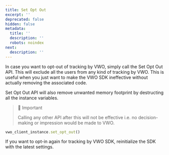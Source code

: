 ```yaml
---
title: Set Opt Out
excerpt: ''
deprecated: false
hidden: false
metadata:
  title: ''
  description: ''
  robots: noindex
next:
  description: ''
---
```

In case you want to opt-out of tracking by VWO, simply call the Set Opt Out API. This will exclude all the users from any kind of tracking by VWO. This is useful when you just want to make the VWO SDK ineffective without actually removing the associated code.

Set Opt Out API will also remove unwanted memory footprint by destructing all the instance variables.

> 📘 Important
>
> Calling any other API after this will not be effective i.e. no decision-making or impression would be made to VWO.

```ruby Ruby
vwo_client_instance.set_opt_out()
```

If you want to opt-in again for tracking by VWO SDK, reinitialize the SDK with the latest settings.

